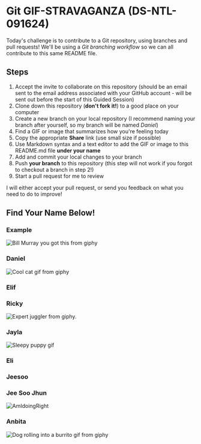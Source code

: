 # Git GIF-STRAVAGANZA (DS-NTL-091624)

Today's challenge is to contribute to a Git repository, using branches and pull requests! We'll be using a *Git branching workflow* so we can all contribute to this same README file.

## Steps

1. Accept the invite to collaborate on this repository (should be an email sent to the email address associated with your GitHub account - will be sent out before the start of this Guided Session)
2. Clone down this repository (**don't fork it!**) to a good place on your computer
3. Create a new branch on your local repository (I recommend naming your branch after yourself, so my branch will be named _Daniel_)
4. Find a GIF or image that summarizes how you're feeling today
5. Copy the appropriate **Share** link (use small size if possible)
5. Use Markdown syntax and a text editor to add the GIF or image to this README.md file **under your name**
6. Add and commit your local changes to your branch
7. Push **your branch** to this repository (this step will not work if you forgot to checkout a branch in step 2!)
8. Start a pull request for me to review

I will either accept your pull request, or send you feedback on what you need to do to improve!

## Find Your Name Below!

### Example

![Bill Murray you got this from giphy](https://media.giphy.com/media/11F0d3IVhQbreE/giphy.gif)

### Daniel

![Cool cat gif from giphy](https://i.giphy.com/media/v1.Y2lkPTc5MGI3NjExc3h2aDk1cGdnaHd1YXFkZXIxcmE2eW0xYm1iYzd4aXJ1Y2YzMG4wcCZlcD12MV9pbnRlcm5hbF9naWZfYnlfaWQmY3Q9Zw/ule4vhcY1xEKQ/giphy-downsized.gif)

### Elif 



### Ricky
![Expert juggler from giphy.](https://i.giphy.com/media/v1.Y2lkPTc5MGI3NjExMTJlOWV6bGVocTd5dmw2eGU4N2tzOXowNm5kNDV1dWR0ODBzMjRueSZlcD12MV9pbnRlcm5hbF9naWZfYnlfaWQmY3Q9Zw/C9LII4ylmquoQQ4SkC/giphy-downsized.gif)


### Jayla

![Sleepy puppy gif](https://i.giphy.com/media/v1.Y2lkPTc5MGI3NjExYnRwamJ2M2RpZ3F6dDIwYjhmMjI5NmdmMG5yaGY4emN2M2VjMHdvbSZlcD12MV9pbnRlcm5hbF9naWZfYnlfaWQmY3Q9Zw/ZGsRJ0iOIT3AwupG69/giphy-downsized.gif)

### Eli



### Jeesoo
### Jee Soo Jhun
![AmIdoingRight](https://i.giphy.com/media/v1.Y2lkPTc5MGI3NjExZzVmeHNlMG14cDI5ZXpjbGRtaXA5dGhyeDEyaXpyeHZhZHhvZGVxciZlcD12MV9pbnRlcm5hbF9naWZfYnlfaWQmY3Q9Zw/VbAFrrDVGAvZu/giphy-downsized.gif)



### Anbita
![Dog rolling into a burrito gif from giphy](https://i.giphy.com/media/v1.Y2lkPTc5MGI3NjExcGdxcHJ1cjFwMGc0ejN1eWZ5M3E0NXMwcDNyazVmdjNoY3dpbGl0YyZlcD12MV9pbnRlcm5hbF9naWZfYnlfaWQmY3Q9Zw/101kC6OJncUhi0/giphy.gif)

